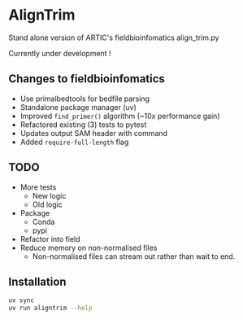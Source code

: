 # AlignTrim

Stand alone version of ARTIC's fieldbioinfomatics align_trim.py

Currently under development !


## Changes to fieldbioinfomatics
- Use primalbedtools for bedfile parsing
- Standalone package manager (uv)
- Improved `find_primer()` algorithm (~10x performance gain)
- Refactored existing (3) tests to pytest
- Updates output SAM header with command 
- Added `require-full-length` flag


## TODO 
- More tests
    - New logic 
    - Old logic 
- Package 
    - Conda
    - pypi
- Refactor into field 
- Reduce memory on non-normalised files
    - Non-normalised files can stream out rather than wait to end.


## Installation  
```bash
uv sync 
uv run aligntrim --help
```
